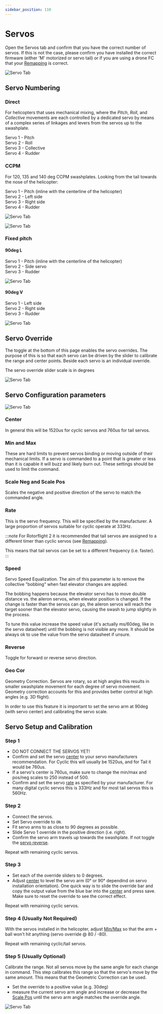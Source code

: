 ```yaml
---
sidebar_position: 110
---
```


# Servos

Open the Servos tab and confirm that you have the correct number of servos. If this is not the case, please confirm you have installed the correct firmware (either 'M' motorized or servo tail) or if you are using a drone FC that your [Remapping](Remapping.md)  is correct.

![Servo Tab](./img/servo-1.png)

## Servo Numbering

### Direct  

For helicopters that uses mechanical mixing, where the _Pitch_, _Roll_, and _Collective_ movements are each controlled by a dedicated servo by means of a complex series of linkages and levers from the servos up to the swashplate. 

Servo 1 - Pitch  
Servo 2 - Roll  
Servo 3 - Collective  
Servo 4 - Rudder  

### CCPM  

For 120, 135 and 140 deg CCPM swashplates. 
Looking from the tail towards the nose of the helicopter:

Servo 1 - Pitch (inline with the centerline of the helicopter)    
Servo 2 - Left side  
Servo 3 - Right side  
Servo 4 - Rudder  

![Servo Tab](./img/servo-120deg-x3.png)

![Servo Tab](./img/servo-2.png)

### Fixed pitch  

#### 90deg L  

Servo 1 - Pitch (inline with the centerline of the helicopter)    
Servo 2 - Side servo  
Servo 3 - Rudder  

![Servo Tab](./img/servo-90deg-x2.png)

#### 90deg V   

Servo 1 - Left side    
Servo 2 - Right side  
Servo 3 - Rudder  

![Servo Tab](./img/servo-45deg-x2.png)

## Servo Override

The toggle at the bottom of this page enables the servo overrides. The purpose of this is so that each servo can be driven by the slider to calibrate the range and center points. Beside each servo is an individual override.

The servo override slider scale is in degrees

![Servo Tab](./img/servo-3.png)

## Servo Configuration parameters 

![Servo Tab](./img/servo-4.png)

### Center

In general this will be 1520us for cyclic servos and 760us for tail servos.

### Min and Max

These are hard limits to prevent servos binding or moving outside of their mechanical limits. If a servo is commanded to a point that is greater or less than it is capable it will buzz and likely burn out. These settings should be used to limit the command.

### Scale Neg and Scale Pos

Scales the negative and positive direction of the servo to match the commanded angle.

### Rate 

This is the servo frequency. This will be specified by the manufacturer. A large proportion of servos suitable for cyclic operate at 333Hz.  

:::note
For Rotorflight 2 it is recommended that tail servos are assigned to a different timer than cyclic servos (see [Remapping](Remapping.md)).

This means that tail servos can be set to a different frequency (i.e. faster).
:::

### Speed

Servo Speed Equalization. The aim of this parameter is to remove the collective "bobbing" when fast elevator changes are applied.

The bobbing happens because the elevator servo has to move double distance vs. the aileron servos, when elevator position is changed.
If the change is faster than the servos can go, the aileron servos will reach the target sooner than the elevator servo, causing the swash to jump slightly in the process.

To tune this value increase the speed value (it's actually ms/60deg, like in the servo datasheet) until the bobbing is not visible any more. It should be always ok to use the value from the servo datasheet if unsure.

### Reverse

Toggle for forward or reverse servo direction.

### Geo Cor

Geometry Correction. Servos are rotary, so at high angles this results in smaller swashplate movement for each degree of servo movement. Geometry correction accounts for this and provides better control at high angles (e.g. 3D flight).

In order to use this feature it is important to set the servo arm at 90deg (with servo center) and calibrating the servo scale. 

## Servo Setup and Calibration

### Step 1

* DO NOT CONNECT THE SERVOS YET!
* Confirm and set the servo [center](#center) to your servo manufacturers recommendation. For Cyclic this will usually be 1520us, and for Tail it would be 760us.
* If a servo's center is 760us, make sure to change the min/max and pos/neg scales to 250 instead of 500.
* Confirm and set the servo [rate](#rate) as specified by your manufacturer. For many digital cyclic servos this is 333Hz and for most tail servos this is 560Hz.

### Step 2

* Connect the servos.
* Set Servo override to `ON`.
* Fit servo arms to as close to 90 degrees as possible.
* Slide Servo 1 override in the positive direction (i.e. right).
* Confirm the servo arm travels up towards the swashplate. If not toggle the [servo reverse](#reverse).

Repeat with remaining cyclic servos.

### Step 3

* Set each of the override sliders to 0 degrees.
* Adjust [center](#center) to level the servo arm (0° or 90° dependind on servo installation orientation). One quick way is to slide the override bar and copy the output value from the blue bar into the [center](#center) and press save. Make sure to reset the override to see the correct effect.

Repeat with remaining cyclic servos.

### Step 4 (Usually Not Required)

With the servos installed in the helicopter, adjust [Min/Max](#min-and-max)  so that the arm + ball won't hit anything (servo override @ 80 / -80).

Repeat with remaining cyclic/tail servos.

### Step 5 (Usually Optional)

Calibrate the range. Not all servos move by the same angle for each change in command. This step calibrates this range so that the servo's move by the same amount. This means that the Geometric Correction can be used.
* Set the override to a positive value (e.g. 30deg)
* measure the current servo arm angle and increase or decrease the [Scale Pos](#scale-neg-and-scale-pos) until the servo arm angle matches the override angle.

![Servo Tab](./img/servo-5.png)




